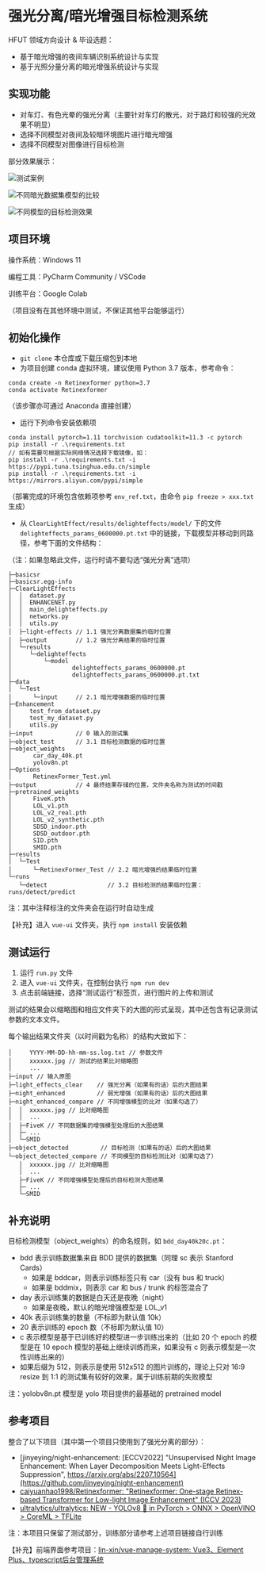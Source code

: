 # 强光分离/暗光增强目标检测系统

HFUT 领域方向设计 & 毕设选题：
- 基于暗光增强的夜间车辆识别系统设计与实现
- 基于光照分量分离的暗光增强系统设计与实现

## 实现功能

- 对车灯、有色光晕的强光分离（主要针对车灯的散光，对于路灯和较强的光效果不明显）
- 选择不同模型对夜间及较暗环境图片进行暗光增强
- 选择不同模型对图像进行目标检测

部分效果展示：

![测试案例](./assets/test_example.jpg)

![不同暗光数据集模型的比较](./assets/compare_1.jpg)

![不同模型的目标检测效果](./assets/compare_2.jpg)

## 项目环境

操作系统：Windows 11

编程工具：PyCharm Community / VSCode

训练平台：Google Colab

（项目没有在其他环境中测试，不保证其他平台能够运行）

## 初始化操作

- `git clone` 本仓库或下载压缩包到本地
- 为项目创建 conda 虚拟环境，建议使用 Python 3.7 版本，参考命令：

```commandline
conda create -n Retinexformer python=3.7
conda activate Retinexformer
```

（该步骤亦可通过 Anaconda 直接创建）

- 运行下列命令安装依赖项

```commandline
conda install pytorch=1.11 torchvision cudatoolkit=11.3 -c pytorch
pip install -r .\requirements.txt
// 如有需要可根据实际网络情况选择下载镜像，如：
pip install -r .\requirements.txt -i https://pypi.tuna.tsinghua.edu.cn/simple
pip install -r .\requirements.txt -i https://mirrors.aliyun.com/pypi/simple
```

（部署完成的环境包含依赖项参考 `env_ref.txt`，由命令 `pip freeze > xxx.txt` 生成）

- 从 `ClearLightEffect/results/delighteffects/model/` 下的文件 `delighteffects_params_0600000.pt.txt` 中的链接，下载模型并移动到同路径，参考下面的文件结构：

（注：如果忽略此文件，运行时请不要勾选“强光分离”选项）

```
├─basicsr
├─basicsr.egg-info     
├─ClearLightEffects
│  │  dataset.py
│  │  ENHANCENET.py
│  │  main_delighteffects.py
│  │  networks.py
│  │  utils.py
│  ├─light-effects // 1.1 强光分离数据集的临时位置
│  ├─output        // 1.2 强光分离结果的临时位置
│  └─results
│     └─delighteffects
│         └─model
│                 delighteffects_params_0600000.pt
│                 delighteffects_params_0600000.pt.txt
├─data
│  └─Test
│      └─input     // 2.1 暗光增强数据的临时位置
├─Enhancement
│     test_from_dataset.py
│     test_my_dataset.py
│     utils.py   
├─input            // 0 输入的测试集
├─object_test      // 3.1 目标检测数据的临时位置
├─object_weights
│      car_day_40k.pt
│      yolov8n.pt     
├─Options
│      RetinexFormer_Test.yml
├─output           // 4 最终结果存储的位置，文件夹名称为测试的时间戳
├─pretrained_weights
│      FiveK.pth
│      LOL_v1.pth
│      LOL_v2_real.pth
│      LOL_v2_synthetic.pth
│      SDSD_indoor.pth
│      SDSD_outdoor.pth
│      SID.pth
│      SMID.pth
├─results
│  └─Test
│      └─RetinexFormer_Test // 2.2 暗光增强的结果临时位置
└─runs
   └─detect                 // 3.2 目标检测的结果临时位置：runs/detect/predict
```

注：其中注释标注的文件夹会在运行时自动生成

【补充】进入 `vue-ui` 文件夹，执行 `npm install` 安装依赖

## 测试运行

1. 运行 `run.py` 文件
2. 进入 `vue-ui` 文件夹，在控制台执行 `npm run dev`
3. 点击前端链接，选择“测试运行”标签页，进行图片的上传和测试

测试的结果会以缩略图和相应文件夹下的大图的形式呈现，其中还包含有记录测试参数的文本文件。

每个输出结果文件夹（以时间戳为名称）的结构大致如下：

```
│     YYYY-MM-DD-hh-mm-ss.log.txt // 参数文件
│     xxxxxx.jpg // 测试的结果比对缩略图
│     ...
├─input // 输入原图
├─light_effects_clear    // 强光分离（如果有的话）后的大图结果
├─night_enhanced         // 弱光增强（如果有的话）后的大图结果
├─night_enhanced_compare // 不同增强模型的比对（如果勾选了）
│  │  xxxxxx.jpg // 比对缩略图
│  │  ...
│  ├─FiveK // 不同数据集的增强模型处理后的大图结果
│  ├─ ...
│  └─SMID
├─object_detected         // 目标检测（如果有的话）后的大图结果
└─object_detected_compare // 不同模型的目标检测比对（如果勾选了）
   │  xxxxxx.jpg // 比对缩略图
   │  ...
   ├─FiveK // 不同增强模型处理后的目标检测大图结果
   ├─ ...
   └─SMID
```

## 补充说明

目标检测模型（object_weights）的命名规则，如 `bdd_day40k20c.pt`：
- bdd 表示训练数据集来自 BDD 提供的数据集（同理 sc 表示 Stanford Cards）
  - 如果是 bddcar，则表示训练标签只有 car（没有 bus 和 truck）
  - 如果是 bddmix，则表示 car 和 bus / trunk 的标签混合了
- day 表示训练集的数据是白天还是夜晚（night）
  - 如果是夜晚，默认的暗光增强模型是 LOL_v1
- 40k 表示训练集的数量（不标即为默认值 10k）
- 20 表示训练的 epoch 数（不标即为默认值 10）
- c 表示模型是基于已训练好的模型进一步训练出来的（比如 20 个 epoch 的模型是在 10 epoch 模型的基础上继续训练而来，如果没有 c 则表示模型是一次性训练出来的）
- 如果后缀为 512，则表示是使用 512x512 的图片训练的，理论上只对 16:9 resize 到 1:1 的测试集有较好的效果，属于训练前期的失败模型

注：yolobv8n.pt 模型是 yolo 项目提供的最基础的 pretrained model

## 参考项目

整合了以下项目（其中第一个项目只使用到了强光分离的部分）：
- [jinyeying/night-enhancement: [ECCV2022] "Unsupervised Night Image Enhancement: When Layer Decomposition Meets Light-Effects Suppression", https://arxiv.org/abs/2207.10564](https://github.com/jinyeying/night-enhancement)
- [caiyuanhao1998/Retinexformer: "Retinexformer: One-stage Retinex-based Transformer for Low-light Image Enhancement" (ICCV 2023)](https://github.com/caiyuanhao1998/Retinexformer)
- [ultralytics/ultralytics: NEW - YOLOv8 🚀 in PyTorch > ONNX > OpenVINO > CoreML > TFLite](https://github.com/ultralytics/ultralytics)

注：本项目只保留了测试部分，训练部分请参考上述项目链接自行训练

【补充】前端界面参考项目：[lin-xin/vue-manage-system: Vue3、Element Plus、typescript后台管理系统](https://github.com/lin-xin/vue-manage-system)